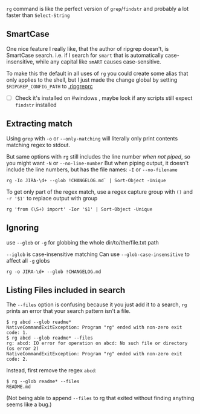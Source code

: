 `rg` command is like the perfect version of `grep`/`findstr` and probably a lot faster than `Select-String`

## SmartCase
One nice feature I really like, that the author of ripgrep doesn't, is SmartCase search. i.e. if I search for `smart` that is automatically case-insensitive, while any capital like `smART` causes case-sensitive.

To make this the default in all uses of `rg` you could create some alias that only applies to the shell, but I just made the change global by setting `$RIPGREP_CONFIG_PATH` to [.ripgreprc](../.ripgreprc)

- [ ] Check it's installed on  #windows , maybe look if any scripts still expect `findstr` installed

## Extracting match
Using `grep` with `-o` or `--only-matching` will literally only print contents matching regex to stdout.

But same options with `rg`  still includes the line number *when not piped*, so you might want `-N` or `--no-line-number`
But when piping output, it doesn't include the line numbers, but has the file names:  `-I` or `--no-filename`

```command
rg -Io JIRA-\d+ --glob !CHANGELOG.md` | Sort-Object -Unique
```

To get only part of the regex match, use a regex capture group with `()` and `-r '$1'` to replace output with group

```command
rg 'from (\S+) import' -Ior '$1' | Sort-Object -Unique
```
## Ignoring
use `--glob` or `-g` for globbing the whole dir/to/the/file.txt path

`--iglob` is case-insensitive matching
Can use `--glob-case-insensitive` to affect all `-g` globs


`rg -o JIRA-\d+ --glob !CHANGELOG.md`

## Listing Files included in search
The `--files` option is confusing because it you just add it to a search, `rg` prints an error that your search pattern isn't a file.
```command
$ rg abcd --glob readme*
NativeCommandExitException: Program "rg" ended with non-zero exit code: 1.
$ rg abcd --glob readme* --files
rg: abcd: IO error for operation on abcd: No such file or directory (os error 2)
NativeCommandExitException: Program "rg" ended with non-zero exit code: 2.
```

Instead, first remove the regex `abcd`:
```command
$ rg --glob readme* --files
README.md
```

(Not being able to append `--files` to rg that exited without finding anything seems like a bug.)